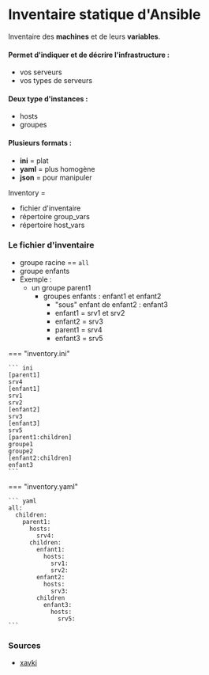 # Inventaire statique d'Ansible

Inventaire des **machines** et de leurs **variables**.

#### Permet d'indiquer et de **décrire l'infrastructure** :
- vos serveurs
- vos types de serveurs

#### Deux type d'instances :
- hosts
- groupes

#### Plusieurs formats :
- **ini** = plat
- **yaml** = plus homogène
- **json** = pour manipuler

Inventory = 
- fichier d'inventaire
- répertoire group_vars
- répertoire host_vars

### Le fichier d'inventaire 

- groupe racine == `all`
- groupe enfants
- Exemple :
  - un groupe parent1
    - groupes enfants : enfant1 et enfant2
      - "sous" enfant de enfant2 : enfant3
      - enfant1 = srv1 et srv2
      - enfant2 = srv3
      - parent1 = srv4
      - enfant3 = srv5
  

=== "inventory.ini"

    ``` ini
    [parent1]
    srv4
    [enfant1]
    srv1
    srv2
    [enfant2]
    srv3
    [enfant3]
    srv5
    [parent1:children]
    groupe1
    groupe2
    [enfant2:children]
    enfant3
    ```

=== "inventory.yaml"

    ``` yaml
    all:
      children:
        parent1:
          hosts:
            srv4:
          children:
            enfant1:
              hosts:
                srv1:
                srv2:
            enfant2:
              hosts:
                srv3:
            children
              enfant3:
                hosts:
                  srv5:
    ```




### Sources
- [xavki](https://gitlab.com/xavki/presentation-ansible-fr/-/tree/master/08-inventory-fichier-structure)